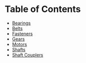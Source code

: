 <!-- TITLE: Machine Components -->
<!-- SUBTITLE: Introductions to various commonly used machine components -->

# Table of Contents
* [Bearings](/mechanical/machine-components/bearings)
* [Belts](/mechanical/machine-components/belts)
* [Fasteners](/mechanical/machine-components/fasteners)
* [Gears](/mechanical/machine-components/gears)
* [Motors](/mechanical/machine-components/motors)
* [Shafts](/mechanical/machine-components/shafts)
* [Shaft Couplers](/mechanical/machine-components/shaft-couplers)